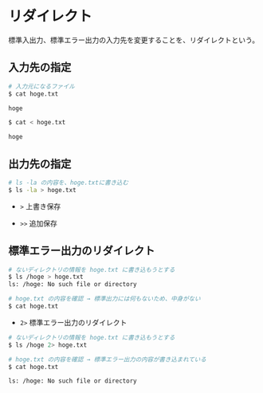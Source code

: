 # リダイレクト

標準入出力、標準エラー出力の入力先を変更することを、リダイレクトという。

## 入力先の指定


```bash
# 入力元になるファイル
$ cat hoge.txt

hoge
```

```bash
$ cat < hoge.txt

hoge
```

## 出力先の指定

```bash
# ls -la の内容を、hoge.txtに書き込む
$ ls -la > hoge.txt
```

- `>` 上書き保存

- `>>` 追加保存

## 標準エラー出力のリダイレクト

```bash
# ないディレクトリの情報を hoge.txt に書き込もうとする
$ ls /hoge > hoge.txt
ls: /hoge: No such file or directory

# hoge.txt の内容を確認 → 標準出力には何もないため、中身がない
$ cat hoge.txt

```

- `2>` 標準エラー出力のリダイレクト

```bash
# ないディレクトリの情報を hoge.txt に書き込もうとする
$ ls /hoge 2> hoge.txt 

# hoge.txt の内容を確認 → 標準エラー出力の内容が書き込まれている
$ cat hoge.txt

ls: /hoge: No such file or directory
```
